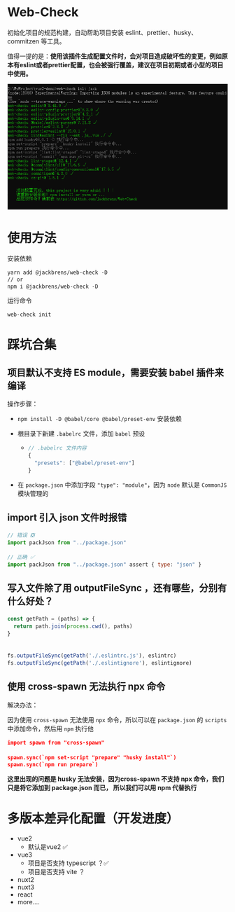 # Web-Check

初始化项目的规范构建，自动帮助项目安装 eslint、prettier、husky、commitzen 等工具。

值得一提的是：**使用该插件生成配置文件时，会对项目造成破坏性的变更，例如原本有eslint或者prettier配置，也会被强行覆盖，建议在项目初期或者小型的项目中使用。**



![image-20230611201950541](./images/1686485940808.jpg)



# 使用方法

安装依赖

```
yarn add @jackbrens/web-check -D
// or
npm i @jackbrens/web-check -D
```

运行命令

```
web-check init
```





# 踩坑合集

## 项目默认不支持 ES module，需要安装 babel 插件来编译

操作步骤：

- `npm install -D @babel/core @babel/preset-env`   安装依赖

- 根目录下新建 `.babelrc` 文件，添加 `babel` 预设

  - ```js
    // .babelrc 文件内容
    {
      "presets": ["@babel/preset-env"]
    }
    ```

- 在 `package.json` 中添加字段 `"type": "module"`，因为 `node` 默认是 `CommonJS` 模块管理的



## import 引入 json 文件时报错

```js
// 错误 ❎
import packJson from "../package.json"

// 正确 ✅
import packJson from "../package.json" assert { type: "json" }
```



## 写入文件除了用 outputFileSync ，还有哪些，分别有什么好处？

```js
const getPath = (paths) => {
  return path.join(process.cwd(), paths)
}


fs.outputFileSync(getPath('./.eslintrc.js'), eslintrc)
fs.outputFileSync(getPath('./.eslintignore'), eslintignore)
```



## 使用 cross-spawn 无法执行 npx 命令

解决办法：

因为使用 `cross-spawn` 无法使用 `npx` 命令，所以可以在 `package.json` 的 `scripts` 中添加命令，然后用 `npm` 执行他

```json
import spawn from "cross-spawn"

spawn.sync(`npm set-script "prepare" "husky install"`)
spawn.sync(`npm run prepare`)
```

**这里出现的问题是 husky 无法安装，因为cross-spawn 不支持 npx 命令，我们只是将它添加到 package.json 而已， 所以我们可以用 npm 代替执行**



# 多版本差异化配置（开发进度）

- vue2
  - 默认是vue2 :white_check_mark:
- vue3
  - 项目是否支持 typescript ？:white_check_mark:
  - 项目是否支持 vite ？
- nuxt2
- nuxt3
- react
-  more....

